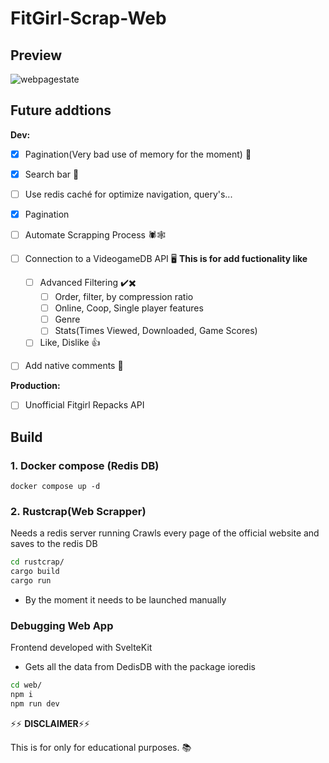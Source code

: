 # FitGirl-Scrap-Web



## Preview

![webpagestate](https://github.com/BarbarianTarkus/FitGirl-Scrap-Web/assets/44118965/1336bb19-3059-40f8-89eb-992a1dd9398c)



## Future addtions
**Dev:**
- [x] Pagination(Very bad use of memory for the moment) 📖
- [x] Search bar 🔎
- [ ] Use redis caché for optimize navigation, query's...
- [x] Pagination
- [ ] Automate Scrapping Process 🕷️🕸️
- [ ] Connection to a VideogameDB API 🖥️
  **This is for add fuctionality like** 
  - [ ] Advanced Filtering ✔️✖️
      - [ ] Order, filter, by compression ratio
      - [ ] Online, Coop, Single player features
      - [ ] Genre
      - [ ] Stats(Times Viewed, Downloaded, Game Scores) 
  - [ ] Like, Dislike 👍
- [ ] Add native comments 💭


**Production:**
- [ ] Unofficial Fitgirl Repacks API

## Build

### 1. Docker compose (Redis DB)
```
docker compose up -d
```


### 2. Rustcrap(Web Scrapper)
Needs a redis server running
Crawls every page of the official website and saves to the redis DB

```bash
cd rustcrap/
cargo build
cargo run
```
* By the moment it needs to be launched manually


### Debugging Web App

Frontend developed with SvelteKit
* Gets all the data from DedisDB with the package ioredis


```bash
cd web/
npm i
npm run dev
```




⚡⚡ **DISCLAIMER**⚡⚡

This is for only for educational purposes. :books:
